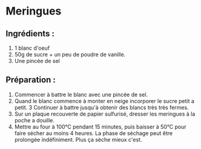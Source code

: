 # Meringues
## Ingrédients :
1. 1 blanc d'oeuf 
2. 50g de sucre + un peu de poudre de vanille.
3. Une pincée de sel

## Préparation :
1. Commencer à battre le blanc avec une pincée de sel.
2. Quand le blanc commence à monter en neige incorporer le sucre petit a petit.
3  Continuer à battre jusqu'à obtenir des blancs très très fermes.
4. Sur un plaque recouverte de papier sulfurisé, dresser les meringues à la poche a douille.
5. Mettre au four à 100°C pendant 15 minutes, puis baisser à 50°C pour faire sécher au moins 4 heures. La phase de séchage peut être prolongée indéfiniment. Plus ça sèche mieux c'est.
